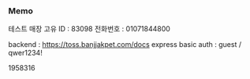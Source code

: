 ### Memo
테스트 매장 고유 ID : 83098 
전화번호 : 01071844800

backend : https://toss.banjjakpet.com/docs
express basic auth : guest / qwer1234!

1958316